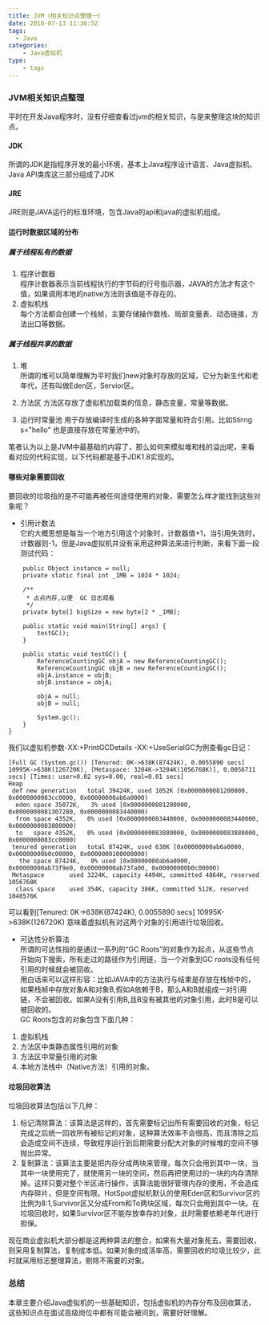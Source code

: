 ```yaml
---
title: JVM（相关知识点整理一）
date: 2018-07-13 11:36:52
tags:
  - Java
categories:
    - Java虚拟机
type:
    - tags 
---
```


###  JVM相关知识点整理
平时在开发Java程序时，没有仔细查看过jvm的相关知识，与是来整理这块的知识点。
#### JDK
所谓的JDK是指程序开发的最小环境，基本上Java程序设计语言、Java虚拟机、Java API类库这三部分组成了JDK
#### JRE
JRE则是JAVA运行的标准环境，包含Java的api和java的虚拟机组成。


#### 运行时数据区域的分布
##### 属于线程私有的数据
1. 程序计数器  
    程序计数器表示当前线程执行的字节码的行号指示器，JAVA的方法才有这个值，如果调用本地的native方法则该值是不存在的。
2. 虚拟机栈  
   每个方法都会创建一个栈帧，主要存储操作数栈、局部变量表、动态链接，方法出口等数据。

##### 属于线程共享的数据
1. 堆   
所谓的堆可以简单理解为平时我们new对象时存放的区域，它分为新生代和老年代，还有叫做Eden区，Servior区。  
1. 方法区
方法区存放了虚拟机加载类的信息，静态变量，常量等数据。

1. 运行时常量池
用于存放编译时生成的各种字面常量和符合引用。比如Stirng s="hello" 也是直接存放在常量池中的。

笔者认为以上是JVM中最基础的内容了，那么如何来模拟堆和栈的溢出呢，来看看对应的代码实现，以下代码都是基于JDK1.8实现的。

#### 哪些对象需要回收
要回收的垃圾指的是不可能再被任何途径使用的对象，需要怎么样才能找到这些对象呢？
-  引用计数法  
它的大概思想是每当一个地方引用这个对象时，计数器值+1，当引用失效时，计数器则-1，但是Java虚拟机并没有采用这种算法来进行判断，来看下面一段测试代码：

```
    public Object instance = null;
    private static final int _1MB = 1024 * 1024;

    /**
     * 占点内存,以便  GC 日志观看
     */
    private byte[] bigSize = new byte[2 * _1MB];

    public static void main(String[] args) {
        testGC();
    }

    public static void testGC() {
        ReferenceCountingGC objA = new ReferenceCountingGC();
        ReferenceCountingGC objB = new ReferenceCountingGC();
        objA.instance = objB;
        objB.instance = objA;

        objA = null;
        objB = null;

        System.gc();
    }
}

```
我们以虚拟机参数-XX:+PrintGCDetails -XX:+UseSerialGC为例查看gc日记：

```
[Full GC (System.gc()) [Tenured: 0K->638K(87424K), 0.0055890 secs] 10995K->638K(126720K), [Metaspace: 3204K->3204K(1056768K)], 0.0056711 secs] [Times: user=0.02 sys=0.00, real=0.01 secs] 
Heap
 def new generation   total 39424K, used 1052K [0x0000000081200000, 0x0000000083cc0000, 0x00000000ab6a0000)
  eden space 35072K,   3% used [0x0000000081200000, 0x0000000081307280, 0x0000000083440000)
  from space 4352K,   0% used [0x0000000083440000, 0x0000000083440000, 0x0000000083880000)
  to   space 4352K,   0% used [0x0000000083880000, 0x0000000083880000, 0x0000000083cc0000)
 tenured generation   total 87424K, used 638K [0x00000000ab6a0000, 0x00000000b0c00000, 0x0000000100000000)
   the space 87424K,   0% used [0x00000000ab6a0000, 0x00000000ab73f9e0, 0x00000000ab73fa00, 0x00000000b0c00000)
 Metaspace       used 3224K, capacity 4494K, committed 4864K, reserved 1056768K
  class space    used 354K, capacity 386K, committed 512K, reserved 1048576K

```
可以看到[Tenured: 0K->638K(87424K), 0.0055890 secs] 10995K->638K(126720K) 意味着虚拟机有对这两个对象的引用进行垃圾回收。
- 可达性分析算法  
所谓的可达性指的是通过一系列的“GC Roots”的对象作为起点，从这些节点开始向下搜索，所有走过的路径作为引用链，当一个对象到GC roots没有任何引用的时候就会被回收。    
用白话来可以这样形容：比如JAVA中的方法执行与结束是存放在栈帧中的，如果栈帧中存放对象A和对象B,假如A依赖于B，那么A和B就组成一对引用链，不会被回收。如果A没有引用B,且B没有被其他的对象引用，此时B是可以被回收的。  
GC Roots包含的对象包含下面几种：
1. 虚拟机栈
2. 方法区中类静态属性引用的对象
3. 方法区中常量引用的对象
4. 本地方法栈中（Native方法）引用的对象。

#### 垃圾回收算法
垃圾回收算法包括以下几种：
1. 标记清除算法：该算法是这样的，首先需要标记出所有需要回收的对象，标记完成之后统一回收所有被标记的对象，这种算法效率不会很高，而且清除之后会造成空间不连续，导致程序运行到后期需要分配大对象的时候堆的空间不够抛出异常。
2. 复制算法：该算法主要是把内存分成两块来管理，每次只会用到其中一块，当其中一块使用完了，就使用另一块的空间，然后再把使用过的一块的内存清除掉。这样只要对整个半区进行操作，该算法能很好管理内存的使用，不会造成内存碎片，但是空间有限。HotSpot虚拟机默认的使用Eden区和Survivor区的比例为8:1,Survivor区又分成From和To两块区域，每次只会用到其中一块。在垃圾回收时，如果Survivor区不能存放幸存的对象，此时需要依赖老年代进行担保。

现在商业虚拟机大部分都是这两种算法的整合，如果有大量对象死去，需要回收，则采用复制算法，复制成本低。如果对象的成活率高，需要回收的垃圾比较少，此时就采用标志整理算法，剔除不需要的对象。
### 总结
本章主要介绍Java虚拟机的一些基础知识，包括虚拟机的内存分布及回收算法，这些知识点在面试高级岗位中都有可能会被问到，需要好好理解。
   













